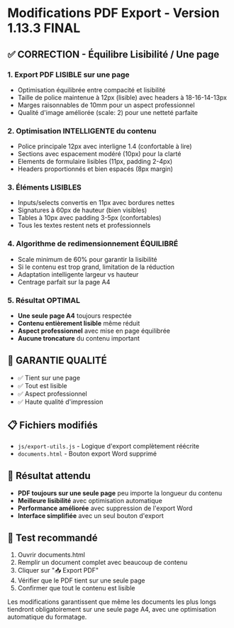 # Modifications PDF Export - Version 1.13.3 FINAL

## ✅ CORRECTION - Équilibre Lisibilité / Une page

### 1. **Export PDF LISIBLE sur une page**
- Optimisation équilibrée entre compacité et lisibilité
- Taille de police maintenue à 12px (lisible) avec headers à 18-16-14-13px
- Marges raisonnables de 10mm pour un aspect professionnel
- Qualité d'image améliorée (scale: 2) pour une netteté parfaite

### 2. **Optimisation INTELLIGENTE du contenu**
- Police principale 12px avec interligne 1.4 (confortable à lire)
- Sections avec espacement modéré (10px) pour la clarté
- Elements de formulaire lisibles (11px, padding 2-4px)
- Headers proportionnés et bien espacés (8px margin)

### 3. **Éléments LISIBLES**
- Inputs/selects convertis en 11px avec bordures nettes
- Signatures à 60px de hauteur (bien visibles)
- Tables à 10px avec padding 3-5px (confortables)
- Tous les textes restent nets et professionnels

### 4. **Algorithme de redimensionnement ÉQUILIBRÉ**
- Scale minimum de 60% pour garantir la lisibilité
- Si le contenu est trop grand, limitation de la réduction
- Adaptation intelligente largeur vs hauteur
- Centrage parfait sur la page A4

### 5. **Résultat OPTIMAL**
- **Une seule page A4** toujours respectée
- **Contenu entièrement lisible** même réduit
- **Aspect professionnel** avec mise en page équilibrée
- **Aucune troncature** du contenu important

## 🎯 GARANTIE QUALITÉ
- ✅ Tient sur une page
- ✅ Tout est lisible  
- ✅ Aspect professionnel
- ✅ Haute qualité d'impression

## 📋 Fichiers modifiés

- `js/export-utils.js` - Logique d'export complètement réécrite
- `documents.html` - Bouton export Word supprimé

## 🎯 Résultat attendu

- **PDF toujours sur une seule page** peu importe la longueur du contenu
- **Meilleure lisibilité** avec optimisation automatique
- **Performance améliorée** avec suppression de l'export Word
- **Interface simplifiée** avec un seul bouton d'export

## 🧪 Test recommandé

1. Ouvrir documents.html
2. Remplir un document complet avec beaucoup de contenu
3. Cliquer sur "📥 Export PDF"
4. Vérifier que le PDF tient sur une seule page
5. Confirmer que tout le contenu est lisible

Les modifications garantissent que même les documents les plus longs tiendront obligatoirement sur une seule page A4, avec une optimisation automatique du formatage.
